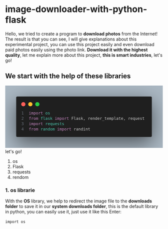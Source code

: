 # image-downloader-with-python-flask
Hello, we tried to create a program to **download photos** from the Internet! The result is that you can see, I will give explanations about this experimental project, you can use this project easily and even download paid photos easily using the photo link. **Download it with the highest quality**, let me explain more about this project, **this is smart industries**, let's go!


## We start with the help of these libraries
![import](./assest/code-1.png)
let's go!

1. os
2. Flask
3. requests
4. rendom

### 1. os librarie
With the **OS** library, we help to redirect the image file to the **downloads folder** to save it in our **system downloads folder**, this is the default library in python, you can easily use it, just use it like this Enter:

`import os`